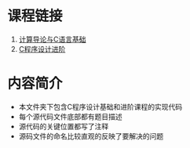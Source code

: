 # 课程链接
1. [计算导论与C语言基础](https://www.coursera.org/learn/jisuanji-biancheng?specialization=biancheng-suanfa)  
2. [C程序设计进阶](https://www.coursera.org/learn/c-chengxu-sheji?specialization=biancheng-suanfa)

# 内容简介
* 本文件夹下包含C程序设计基础和进阶课程的实现代码
* 每个源代码文件底部都有题目描述
* 源代码的关键位置都写了注释
* 源码文件的命名比较直观的反映了要解决的问题
